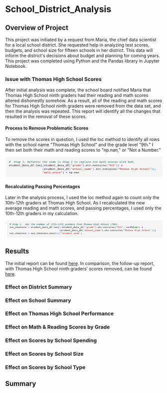 # School_District_Analysis

## Overview of Project

This project was initiated by a request from Maria, the chief data scientist for a local school district. She requested help in analyzing test scores, budgets, and school size for fifteen schools in her district. This data will inform the district's decisions about budget and planning for coming years. This project was completed using Python and the Pandas library in Jupyter Notebook.

### Issue with Thomas High School Scores

After initial analysis was complete, the school board notified Maria that Thomas High School ninth graders had their reading and math scores altered dishonestly somehow. As a result, all of the reading and math scores for Thomas High School ninth graders were removed from the data set, and then the analysis was repeated. This report will identify all the changes that resulted in the removal of these scores.

#### Process to Remove Problematic Scores

To remove the scores in question, I used the loc method to identify all rows with the school name "Thomas High School" and the grade level "9th." I then set both their math and reading scores to "np.nan," or "Not a Number."

![Replace_THS_Math_Scores.png](https://github.com/ehalprin/school_district_analysis/blob/main/Resources/Replace_THS_Math_Scores.png)

#### Recalculating Passing Percentages

Later in the analysis process, I used the loc method again to count only the 10th-12th graders at Thomas High School. As I recalculated the new average reading and math scores, and passing percentages, I used only the 10th-12th graders in my calculation.

![Count_10th_to_12th_graders_THS.png](https://github.com/ehalprin/school_district_analysis/blob/main/Resources/Count_10th_to_12th_graders_THS.png)

## Results

The initial report can be found [here](https://github.com/ehalprin/school_district_analysis/blob/main/PyCitySchools.ipynb). In comparison, the follow-up report, with Thomas High School ninth graders' scores removed, can be found [here](https://github.com/ehalprin/school_district_analysis/blob/main/PyCitySchools_Challenge.ipynb).

### Effect on District Summary

### Effect on School Summary

### Effect on Thomas High School Performance

### Effect on Math & Reading Scores by Grade

### Effect on Scores by School Spending

### Effect on Scores by School Size

### Effect on Scores by School Type

## Summary
